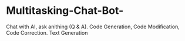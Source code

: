 # Multitasking-Chat-Bot-
Chat with AI, ask anithing (Q &amp; A). Code Generation, Code Modification, Code  Correction. Text Generation
